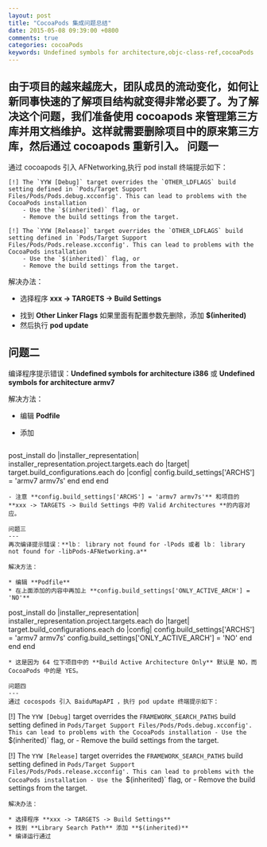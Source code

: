 ```yaml
---
layout: post
title: "CocoaPods 集成问题总结"
date: 2015-05-08 09:39:00 +0800
comments: true
categories: cocoaPods
keywords: Undefined symbols for architecture,objc-class-ref,cocoaPods
---
```

由于项目的越来越庞大，团队成员的流动变化，如何让新同事快速的了解项目结构就变得非常必要了。为了解决这个问题，我们准备使用 cocoapods 来管理第三方库并用文档维护。这样就需要删除项目中的原来第三方库，然后通过 cocoapods 重新引入。
问题一
---
通过 cocoapods 引入 AFNetworking,执行 pod install 终端提示如下：

```
[!] The `YYW [Debug]` target overrides the `OTHER_LDFLAGS` build setting defined in `Pods/Target Support Files/Pods/Pods.debug.xcconfig'. This can lead to problems with the CocoaPods installation
    - Use the `$(inherited)` flag, or
    - Remove the build settings from the target.

[!] The `YYW [Release]` target overrides the `OTHER_LDFLAGS` build setting defined in `Pods/Target Support Files/Pods/Pods.release.xcconfig'. This can lead to problems with the CocoaPods installation
    - Use the `$(inherited)` flag, or
    - Remove the build settings from the target.
```
解决办法： 

* 选择程序 **xxx -> TARGETS -> Build Settings** 
+ 找到 **Other Linker Flags** 如果里面有配置参数先删除，添加 **$(inherited)**
+ 然后执行 **pod update**

问题二
---
编译程序提示错误：**Undefined symbols for architecture i386** 或 **Undefined symbols for architecture armv7**

解决方法：

* 编辑 **Podfile**
* 添加

  ```
post_install do |installer_representation|
    installer_representation.project.targets.each do |target|
        target.build_configurations.each do |config|
            config.build_settings['ARCHS'] = 'armv7 armv7s'
        end
    end
end
  ```
- 注意 **config.build_settings['ARCHS'] = 'armv7 armv7s'** 和项目的 **xxx -> TARGETS -> Build Settings 中的 Valid Architectures **的内容对应。

问题三
---
再次编译提示错误：**lb： library not found for -lPods 或者 lb： library not found for -libPods-AFNetworking.a** 

解决方法：

* 编辑 **Podfile**
* 在上面添加的内容中再加上 **config.build_settings['ONLY_ACTIVE_ARCH'] = 'NO'**

  ```
post_install do |installer_representation|
    installer_representation.project.targets.each do |target|
        target.build_configurations.each do |config|
            config.build_settings['ARCHS'] = 'armv7 armv7s'
            config.build_settings['ONLY_ACTIVE_ARCH'] = 'NO'
        end
    end
end
  ```
* 这是因为 64 位下项目中的 **Build Active Architecture Only** 默认是 NO，而 CocoaPods 中的是 YES。

问题四
---
通过 cocospods 引入 BaiduMapAPI ，执行 pod update 终端提示如下：

```
[!] The `YYW [Debug]` target overrides the `FRAMEWORK_SEARCH_PATHS` build setting defined in `Pods/Target Support Files/Pods/Pods.debug.xcconfig'. This can lead to problems with the CocoaPods installation
    - Use the `$(inherited)` flag, or
    - Remove the build settings from the target.

[!] The `YYW [Release]` target overrides the `FRAMEWORK_SEARCH_PATHS` build setting defined in `Pods/Target Support Files/Pods/Pods.release.xcconfig'. This can lead to problems with the CocoaPods installation
    - Use the `$(inherited)` flag, or
    - Remove the build settings from the target.
```
解决办法： 

* 选择程序 **xxx -> TARGETS -> Build Settings** 
+ 找到 **Library Search Path** 添加 **$(inherited)**
* 编译运行通过